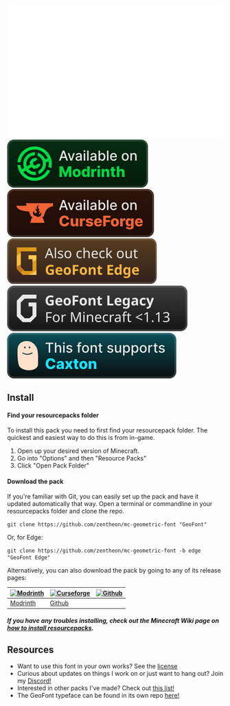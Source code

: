 ![Preview](./images/geofont_preview.gif)
[![Modrinth Badge](./images/modrinth_badge.svg)](https://modrinth.com/resourcepack/geometric-font-2) [![CurseForge Badge](./images/curseforge_badge.svg)](https://curseforge.com/minecraft/texture-packs/geometric-font-2) [![Edge Preview](./images/edge_badge.svg)](https://github.com/xetheon/mc-geometric-font/tree/edge) [![Legacy Preview](./images/legacy_badge.svg)](https://github.com/xetheon/mc-geometric-font/tree/legacy) [![Caxton Badge](./images/caxton_badge.svg)](https://modrinth.com/mod/caxton)

## Install

#### Find your resourcepacks folder

To install this pack you need to first find your resourcepack folder. The quickest and easiest way to do this is from in-game.

1. Open up your desired version of Minecraft.
2. Go into "Options" and then "Resource Packs"
3. Click "Open Pack Folder"

#### Download the pack

If you're familiar with Git, you can easily set up the pack and have it updated automatically that way. Open a terminal or commandline in your resourcepacks folder and clone the repo.

    git clone https://github.com/zentheon/mc-geometric-font "GeoFont"

Or, for Edge:

    git clone https://github.com/zentheon/mc-geometric-font -b edge "GeoFont Edge"

Alternatively, you can also download the pack by going to any of its release pages:

| [![Modrinth](./images/modrinth.png)](https://modrinth.com/resourcepack/geometric-font) | [![Curseforge](./images/curseforge.png)](https://www.curseforge.com/minecraft/texture-packs/geometric-font) | [![Github](./images/github.png)](https://github.com/xetheon/mc-geometric-font/releases) |
| --- | --- | --- |
| [Modrinth](https://modrinth.com/resourcepack/geometric-font-2) | [Github](https://github.com/xetheon/mc-geometric-font/releases) |

##### If you have any troubles installing, check out the Minecraft Wiki page on [how to install resourcepacks](https://minecraft.wiki/w/Tutorial:Loading_a_resource_pack).

## Resources

- Want to use this font in your own works? See the [license](https://github.com/zentheon/mc-geometric-font/blob/main/LICENSE.md)
- Curious about updates on things I work on or just want to hang out? Join my [Discord!](https://discord.gg/3gtNAQgv2G)
- Interested in other packs I've made? Check out [this list!](https://gist.github.com/zentheon/c3d677e0762658f8d79cf05e2c6e65ff)
- The GeoFont typeface can be found in its own repo [here!](https://github.com/zentheon/GeoFont)
